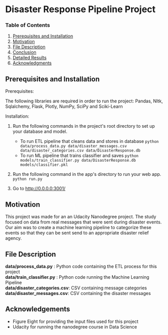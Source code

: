 # Disaster Response Pipeline Project

### Table of Contents

1. [Prerequisites and Installation](#Prerequisites)
2. [Motivation](#motivation)
3. [File Description](#files)
4. [Conclusion](#conclusion)
5. [Detailed Results](#results)
6. [Acknowledgments](#licensing)

## Prerequisites and Installation <a name="Prerequisites"></a>

Prerequisites:

The following libraries are required in order to run the project: Pandas, Nltk, Sqlalchemy, Flask, Plotly, NumPy, SciPy and Sciki-Learn

Installation:

1. Run the following commands in the project's root directory to set up your database and model.

    - To run ETL pipeline that cleans data and stores in database
        `python data/process_data.py data/disaster_messages.csv data/disaster_categories.csv data/DisasterResponse.db`
    - To run ML pipeline that trains classifier and saves
        `python models/train_classifier.py data/DisasterResponse.db models/classifier.pkl`

2. Run the following command in the app's directory to run your web app.
    `python run.py`

3. Go to http://0.0.0.0:3001/

## Motivation <a name="motivation"></a>

This project was made for an an Udacity Nanodegree project. The study focused on data from real messages that were sent during disaster events. Our aim was to create a machine learning pipeline to categorize these events so that they can be sent send to an appropriate disaster relief agency.

## File Description <a name="files"></a>

**data/process_data.py** : Python code containing the ETL process for this project </br>
**data/train_classifier.py** : Python code running the Machine Learning Pipeline </br>
**data/disaster_categories.csv**: CSV containing message categories </br>
**data/disaster_messages.csv**: CSV containing the disaster messages </br>

## Acknowledgements<a name="licensing"></a>
- Figure Eight for providing the input files used for this project
- Udacity for running the nanodegree course in Data Science
